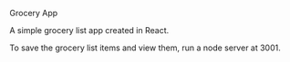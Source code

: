 Grocery App

A simple grocery list app created in React.

To save the grocery list items and view them, run a node server at 3001.
